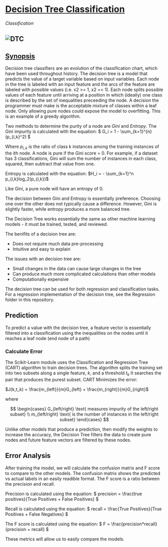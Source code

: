 # [Decision Tree Classification](https://scikit-learn.org/stable/modules/generated/sklearn.tree.DecisionTreeClassifier.html)
*Classification*

![DTC](Decision_Tree.jgp)
---

## [Synopsis](https://en.wikipedia.org/wiki/Decision_tree_learning)
Decision tree classifiers are an evolution of the classification chart, which have been used throughout history. The decision tree is a model that predicts the value of a target variable based on input variables. Each node in the tree is labeled with an input feature and the arcs of the feature are labeled with possible values (i.e. x2 >= 1, x2 =< 1). Each node splits possible values of each feature until arriving at a position in which (ideally) one class is described by the set of inequalities preceeding the node. A decision the programmer must make is the acceptable mixture of classes within a leaf node. Only allowing pure nodes could expose the model to overfitting. This is an example of a greedy algorithm. 

Two methods to determine the purity of a node are *Gini* and *Entropy*. The Gini impurity is calculated with the equation:
$
G_i = 1 - \sum_{k=1}^{n}(p_{i,k}^2)
$

Where $p_{i,k}$ is the ratio of class k instances among the training instances of the ith node. A node is pure if the Gini score = 0. For example, if a dataset has 3 classifications, Gini will sum the number of instances in each class, squared, then subtract that value from one.

Entropy is calculated with the equation:
$H_i = - \sum_{k=1}^n p_{i,k}log_2(p_{i,k})$

Like Gini, a pure node will have an entropy of 0. 

The decision between Gini and Entropy is essentially preference. Choosing one over the other does not typically cause a difference. However, Gini is slightly faster, while entropy produces a more balanced tree. 

The Decision Tree works essentially the same as other machine learning models - it must be trained, tested, and reviewed. 

The benifits of a decision tree are:
- Does not require much data pre-processing
- Intuitive and easy to explain

The issues with an decision tree are:
- Small changes in the data can cause large changes in the tree
- Can produce much more complicated calculations than other models
- Computationally expensive

The decision tree can be used for both regression and classification tasks. For a regression implementation of the decision tree, see the Regression folder in this repository. 

## Prediction
To predict a value with the decision tree, a feature vector is essentially filtered into a classification using the inequalities on the nodes until it reaches a leaf node (end node of a path)

### Calculate Error
The Scikit-Learn module uses the Classification and Regression Tree (CART) algorithm to train decision trees. The algorithm splits the training set into two subsets along a single feature, $k$, and a threshold $t_k$ It searches the pair that produces the purest subset. CART Minimizes the error:

$J(k,t_k) = \frac{m_{left}}{m}G_{left} + \frac{m_{right}}{m}G_{right}$

where

$$
\begin{cases}
    G_{left/right} \text{ measures impurity of the left/right subset} \\
    m_{left/right} \text{ is the number of instances in the left/right subset}
\end{cases}
$$

Unlike other models that produce a prediction, then modify the weights to increase the accuracy, the Decision Tree filters the data to create pure nodes and future feature vectors are filtered by these nodes. 

## Error Analysis
After training the model, we will calculate the confusion matrix and F score to compare to the other models. The confusion matrix shows the predicted vs actual labels in an easily readible format. The F score is a ratio between the precision and recall.

Precision is calculated using the equation:
$
precision = \frac{true positives}{True Positives + False Positives}
$

Recall is calculated using the equation:
$
recall = \frac{True Positives}{True Positives + False Negatives}
$

The F score is calculated using the equation:
$
F = \frac{precision*recall}{precision + recall}
$

These metrics will allow us to easily compare the models.